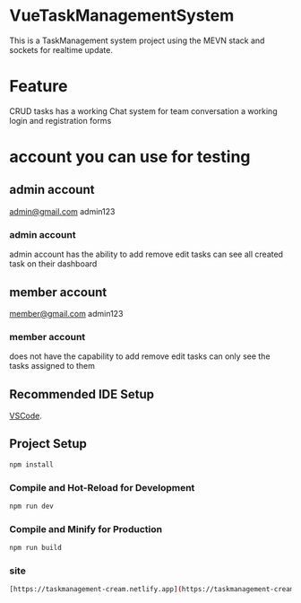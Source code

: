 # VueTaskManagementSystem

This is a TaskManagement system project using the MEVN stack and sockets for realtime update.

# Feature
CRUD tasks
has a working Chat system for team conversation
a working login and registration forms

# account you can use for testing
## admin account
admin@gmail.com
admin123

### admin account
admin account has the ability to add remove edit tasks
can see all created task on their dashboard

## member account
member@gmail.com
admin123

### member account
does not have the capability to add remove edit tasks
can only see the tasks assigned to them

## Recommended IDE Setup

[VSCode](https://code.visualstudio.com/).

## Project Setup

```sh
npm install
```

### Compile and Hot-Reload for Development

```sh
npm run dev
```

### Compile and Minify for Production

```sh
npm run build
```
### site
```sh
[https://taskmanagement-cream.netlify.app](https://taskmanagement-cream.netlify.app)
